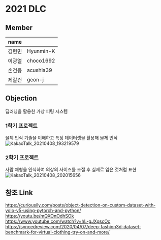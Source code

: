 # 2021 DLC

## Member
|name |   |
|-----|---|
|김현민| Hyunmin-K |
|이광열| choco1692 |
|손건웅| acushla39 |
|제갈건| geon-j    |


## Objection
 딥러닝을 활용한 가상 피팅 시스템



### 1학기 프로젝트
물체 인식 기술을 이해하고 특정 데이터셋을 활용해 물체 인식  
![KakaoTalk_20210408_193219579](https://user-images.githubusercontent.com/79971598/114018699-7e8c8c80-98a8-11eb-9535-584f076117ce.png)


### 2학기 프로젝트
사람 체형을 인식하여 의상의 사이즈를 조절 후 실제로 입은 것처럼 표현  
![KakaoTalk_20210408_202015656](https://user-images.githubusercontent.com/79971598/114018205-f312fb80-98a7-11eb-9de4-509e83e77556.png)

## 참조 Link
https://curiousily.com/posts/object-detection-on-custom-dataset-with-yolo-v5-using-pytorch-and-python/  
https://youtu.be/mQXOnOdhSOk  
https://www.youtube.com/watch?v=hL-gJXgscOc  
https://syncedreview.com/2020/04/07/deep-fashion3d-dataset-benchmark-for-virtual-clothing-try-on-and-more/  
